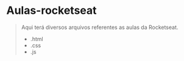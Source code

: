# Aulas-rocketseat

> Aqui terá diversos arquivos referentes as aulas da Rocketseat.
> * .html
> * .css
> * .js